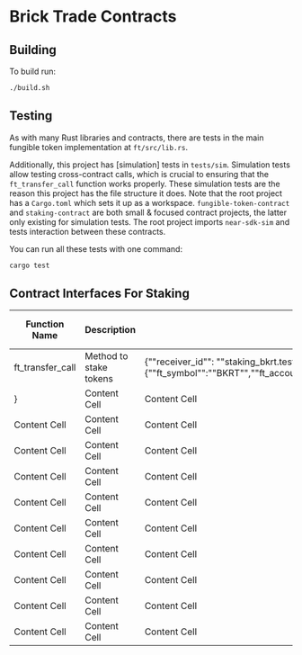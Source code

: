 # Brick Trade Contracts

## Building

To build run:

```bash
./build.sh
```

## Testing

As with many Rust libraries and contracts, there are tests in the main fungible token implementation at `ft/src/lib.rs`.

Additionally, this project has [simulation] tests in `tests/sim`. Simulation tests allow testing cross-contract calls, which is crucial to ensuring that the `ft_transfer_call` function works properly. These simulation tests are the reason this project has the file structure it does. Note that the root project has a `Cargo.toml` which sets it up as a workspace. `fungible-token-contract` and `staking-contract` are both small & focused contract projects, the latter only existing for simulation tests. The root project imports `near-sdk-sim` and tests interaction between these contracts.

You can run all these tests with one command:

```bash
cargo test
```

## Contract Interfaces For Staking

| Function Name  | Description | Parameters | Example | Explorer Link / Response|
| ------------- | ------------- | ------------- | ------------- | ------------- |
| ft_transfer_call | Method to stake tokens  | {""receiver_id"": ""staking_bkrt.testnet"",""amount"": ""5000000000000000000000000000"",""msg"": ""{\""ft_symbol\"":\""BKRT\"",\""ft_account_id\"":\""ft_bkrt.testnet\"",\""decimal\"":24,\""duration\"":15778800,\""staked_by\"":\""ahsans.testnet\"",\""staking_plan\"":\""BKRTPremium6\""}""
}  | Content Cell  | Content Cell  |
| Content Cell  | Content Cell  | Content Cell  | Content Cell  | Content Cell  |
| Content Cell  | Content Cell  | Content Cell  | Content Cell  | Content Cell  |
| Content Cell  | Content Cell  | Content Cell  | Content Cell  | Content Cell  |
| Content Cell  | Content Cell  | Content Cell  | Content Cell  | Content Cell  |
| Content Cell  | Content Cell  | Content Cell  | Content Cell  | Content Cell  |
| Content Cell  | Content Cell  | Content Cell  | Content Cell  | Content Cell  |
| Content Cell  | Content Cell  | Content Cell  | Content Cell  | Content Cell  |
| Content Cell  | Content Cell  | Content Cell  | Content Cell  | Content Cell  |
| Content Cell  | Content Cell  | Content Cell  | Content Cell  | Content Cell  |
